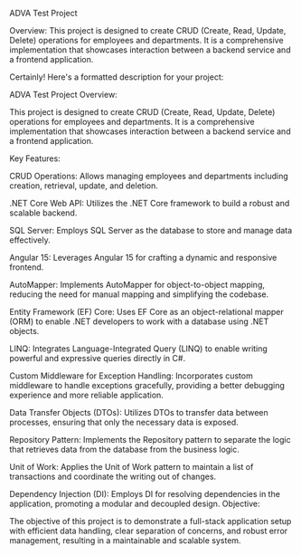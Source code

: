 
ADVA Test Project

Overview:
This project is designed to create CRUD (Create, Read, Update, Delete) operations for employees and departments.
It is a comprehensive implementation that showcases interaction between a backend service and a frontend application.

Certainly! Here's a formatted description for your project:

ADVA Test Project
Overview:

This project is designed to create CRUD (Create, Read, Update, Delete) operations for employees and departments. 
It is a comprehensive implementation that showcases interaction between a backend service and a frontend application.

Key Features:

CRUD Operations: Allows managing employees and departments including creation, retrieval, update, and deletion.

.NET Core Web API: Utilizes the .NET Core framework to build a robust and scalable backend.

SQL Server: Employs SQL Server as the database to store and manage data effectively.

Angular 15: Leverages Angular 15 for crafting a dynamic and responsive frontend.

AutoMapper: Implements AutoMapper for object-to-object mapping, reducing the need for manual mapping and simplifying the codebase.

Entity Framework (EF) Core: Uses EF Core as an object-relational mapper (ORM) to enable .NET developers to work with a database using .NET objects.

LINQ: Integrates Language-Integrated Query (LINQ) to enable writing powerful and expressive queries directly in C#.

Custom Middleware for Exception Handling: Incorporates custom middleware to handle exceptions gracefully, providing a better debugging experience and more reliable application.

Data Transfer Objects (DTOs): Utilizes DTOs to transfer data between processes, ensuring that only the necessary data is exposed.

Repository Pattern: Implements the Repository pattern to separate the logic that retrieves data from the database from the business logic.

Unit of Work: Applies the Unit of Work pattern to maintain a list of transactions and coordinate the writing out of changes.

Dependency Injection (DI): Employs DI for resolving dependencies in the application, promoting a modular and decoupled design.
Objective:

The objective of this project is to demonstrate a full-stack application setup with efficient data handling, 
clear separation of concerns, and robust error management, resulting in a maintainable and scalable system.
